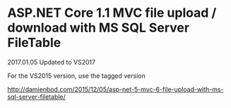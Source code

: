 # ASP.NET Core 1.1 MVC file upload / download with MS SQL Server FileTable

2017.01.05 Updated to VS2017

For the VS2015 version, use the tagged version

http://damienbod.com/2015/12/05/asp-net-5-mvc-6-file-upload-with-ms-sql-server-filetable/
